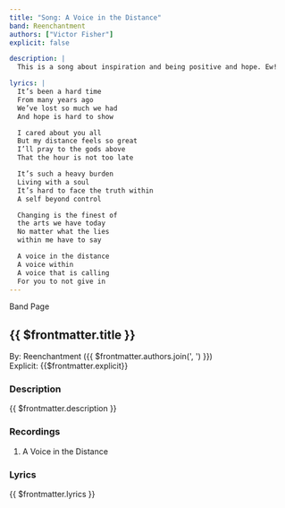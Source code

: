 ```yaml
---
title: "Song: A Voice in the Distance"
band: Reenchantment
authors: ["Victor Fisher"]
explicit: false

description: |
  This is a song about inspiration and being positive and hope. Ew!

lyrics: |
  It’s been a hard time
  From many years ago
  We’ve lost so much we had
  And hope is hard to show

  I cared about you all
  But my distance feels so great
  I’ll pray to the gods above
  That the hour is not too late

  It’s such a heavy burden
  Living with a soul
  It’s hard to face the truth within
  A self beyond control

  Changing is the finest of
  the arts we have today
  No matter what the lies
  within me have to say

  A voice in the distance
  A voice within
  A voice that is calling
  For you to not give in
---
```


<g-link to="/band/reenchantment">Band Page</g-link>

## {{ $frontmatter.title }}

By: <g-link to="/band/reenchantment">Reenchantment</g-link> ({{ $frontmatter.authors.join(', ') }})  
Explicit: {{$frontmatter.explicit}}

### Description

<vue-markdown>{{ $frontmatter.description }}</vue-markdown>

### Recordings

1. <g-link to="/recording/a-voice-in-the-distance">A Voice in the Distance</g-link>

### Lyrics

<vue-markdown>{{ $frontmatter.lyrics }}</vue-markdown>
